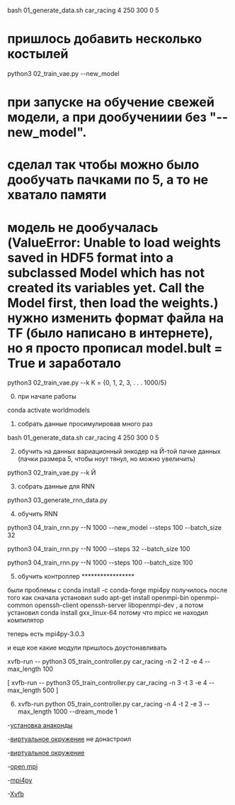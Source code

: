 
bash 01_generate_data.sh car_racing 4 250 300 0 5

# пришлось добавить несколько костылей

python3 02_train_vae.py --new_model 

# при запуске на обучение свежей модели, а при дообучениии без "--new_model".
# сделал так чтобы можно было дообучать пачками по 5, а то не хватало памяти
# модель не дообучалась (ValueError: Unable to load weights saved in HDF5 format into a subclassed Model which has not created its variables yet. Call the Model first, then load the weights.) нужно изменить формат файла на TF (было написано в интернете), но я просто прописал model.bult = True и заработало

python3 02_train_vae.py --k K = {0, 1, 2, 3, . . . 1000/5}


0) при начале работы

conda activate worldmodels

1) собрать данные просимулировав много раз

bash 01_generate_data.sh car_racing 4 250 300 0 5

2) обучить на данных вариационный энкодер на Й-той пачке данных (пачки размера 5, чтобы ноут тянул, но можно увеличить)

python3 02_train_vae.py --k Й

3) собрать данные для RNN

python3 03_generate_rnn_data.py

4) обучить RNN

python3 04_train_rnn.py --N 1000 --new_model --steps 100 --batch_size 32

python3 04_train_rnn.py --N 1000 --steps 32 --batch_size 100

python3 04_train_rnn.py --N 1000 --steps 100 --batch_size 100

5) обучить контроллер *****************

были проблемы с conda install -c conda-forge mpi4py
получилось после того как сначала установил sudo apt-get install openmpi-bin openmpi-common openssh-client openssh-server libopenmpi-dev , а потом установил conda install gxx_linux-64 потому что mpicc не находил компилятор

теперь есть mpi4py-3.0.3

и еще кое какие модули пришлось доустонавливать

xvfb-run -- python3 05_train_controller.py car_racing -n 2 -t 2 -e 4 --max_length 100

[ xvfb-run -- python3 05_train_controller.py car_racing -n 3 -t 3 -e 4 --max_length 500 ]

6) xvfb-run python 05_train_controller.py car_racing -n 4 -t 2 -e 3 --max_length 1000 --dream_mode 1


-[установка анаконды](https://phoenixnap.com/kb/how-to-install-anaconda-ubuntu-18-04-or-20-04)

-[виртуальное окружение](https://phoenixnap.com/kb/how-to-install-anaconda-ubuntu-18-04-or-20-04) не донастроил

-[виртуальное окружение](https://medium.com/@aaditya.chhabra/virtualenv-with-virtualenvwrapper-on-ubuntu-34850ab9e765)

-[open mpi](https://fnjn.io/2019/03/04/Install-OpenMPI-on-Ubuntu/)

-[mpi4py](https://pypi.org/project/mpi4py/)

-[Xvfb](https://linuxhint.com/install-xvfb-ubuntu/)












